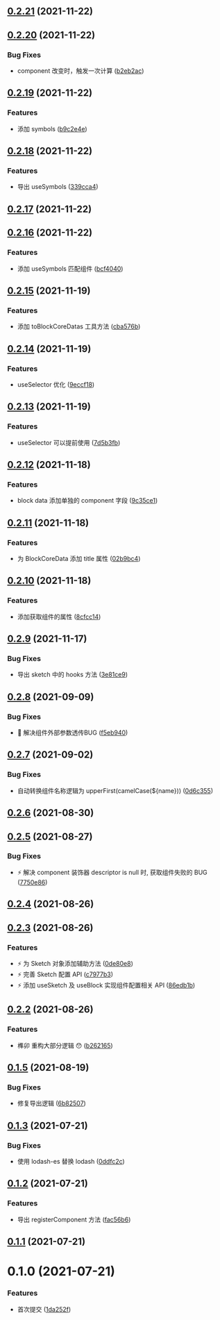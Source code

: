 ## [0.2.21](https://github.com/limaofeng/sunmao/compare/v0.2.20...v0.2.21) (2021-11-22)



## [0.2.20](https://github.com/limaofeng/sunmao/compare/v0.2.19...v0.2.20) (2021-11-22)


### Bug Fixes

* component 改变时，触发一次计算 ([b2eb2ac](https://github.com/limaofeng/sunmao/commit/b2eb2accc31c5293d092b059c6e4786168b66ce3))



## [0.2.19](https://github.com/limaofeng/sunmao/compare/v0.2.18...v0.2.19) (2021-11-22)


### Features

* 添加 symbols ([b9c2e4e](https://github.com/limaofeng/sunmao/commit/b9c2e4e7de5d2f9f985ca6643347ed040bcc55a1))



## [0.2.18](https://github.com/limaofeng/sunmao/compare/v0.2.17...v0.2.18) (2021-11-22)


### Features

* 导出 useSymbols ([339cca4](https://github.com/limaofeng/sunmao/commit/339cca4b1f6f0f121c46a05e6fae7ee5d1d8fae5))



## [0.2.17](https://github.com/limaofeng/sunmao/compare/v0.2.16...v0.2.17) (2021-11-22)



## [0.2.16](https://github.com/limaofeng/sunmao/compare/v0.2.15...v0.2.16) (2021-11-22)


### Features

* 添加 useSymbols 匹配组件 ([bcf4040](https://github.com/limaofeng/sunmao/commit/bcf4040d7b2490f1fab969039764ee175e88532b))



## [0.2.15](https://github.com/limaofeng/sunmao/compare/v0.2.14...v0.2.15) (2021-11-19)


### Features

* 添加 toBlockCoreDatas 工具方法 ([cba576b](https://github.com/limaofeng/sunmao/commit/cba576b9fec6a681f205899dc9d078abf5643178))



## [0.2.14](https://github.com/limaofeng/sunmao/compare/v0.2.13...v0.2.14) (2021-11-19)


### Features

* useSelector 优化 ([9eccf18](https://github.com/limaofeng/sunmao/commit/9eccf186bf9e32d88c75ace68ef0eeb20eef924f))



## [0.2.13](https://github.com/limaofeng/sunmao/compare/v0.2.12...v0.2.13) (2021-11-19)


### Features

* useSelector 可以提前使用 ([7d5b3fb](https://github.com/limaofeng/sunmao/commit/7d5b3fbbe9d84eda664db3947031da8b854beb8e))



## [0.2.12](https://github.com/limaofeng/sunmao/compare/v0.2.11...v0.2.12) (2021-11-18)


### Features

* block data 添加单独的 component 字段 ([9c35ce1](https://github.com/limaofeng/sunmao/commit/9c35ce16d2876fe3375e0b96a1d12f8171151e3f))



## [0.2.11](https://github.com/limaofeng/sunmao/compare/v0.2.10...v0.2.11) (2021-11-18)


### Features

* 为 BlockCoreData 添加 title 属性 ([02b9bc4](https://github.com/limaofeng/sunmao/commit/02b9bc4fc0137b3e01b4326b458a4c689e64c4e7))



## [0.2.10](https://github.com/limaofeng/sunmao/compare/v0.2.9...v0.2.10) (2021-11-18)


### Features

* 添加获取组件的属性 ([8cfcc14](https://github.com/limaofeng/sunmao/commit/8cfcc144e81bfed7f946786e9ec0d297500602e4))



## [0.2.9](https://github.com/limaofeng/sunmao/compare/v0.2.8...v0.2.9) (2021-11-17)


### Bug Fixes

* 导出 sketch 中的 hooks 方法 ([3e81ce9](https://github.com/limaofeng/sunmao/commit/3e81ce927a55e5c45e23cafc8d38afd7b32ed2e5))



## [0.2.8](https://github.com/limaofeng/sunmao/compare/v0.2.7...v0.2.8) (2021-09-09)


### Bug Fixes

* :bug: 解决组件外部参数透传BUG ([f5eb940](https://github.com/limaofeng/sunmao/commit/f5eb94028d2f42ca55de58ebc8ba5148dd7ed957))



## [0.2.7](https://github.com/limaofeng/sunmao/compare/v0.2.6...v0.2.7) (2021-09-02)


### Bug Fixes

* 自动转换组件名称逻辑为 upperFirst(camelCase(${name})) ([0d6c355](https://github.com/limaofeng/sunmao/commit/0d6c3559c00cf851abff9a29378af18199c786de))



## [0.2.6](https://github.com/limaofeng/sunmao/compare/v0.2.5...v0.2.6) (2021-08-30)



## [0.2.5](https://github.com/limaofeng/sunmao/compare/v0.2.4...v0.2.5) (2021-08-27)


### Bug Fixes

* :zap: 解决 component 装饰器 descriptor is null 时, 获取组件失败的 BUG ([7750e86](https://github.com/limaofeng/sunmao/commit/7750e86b09beda3430e3ca0f85b6564c1cc6834a))



## [0.2.4](https://github.com/limaofeng/sunmao/compare/v0.2.3...v0.2.4) (2021-08-26)



## [0.2.3](https://github.com/limaofeng/sunmao/compare/v0.2.2...v0.2.3) (2021-08-26)


### Features

* :zap: 为 Sketch 对象添加辅助方法 ([0de80e8](https://github.com/limaofeng/sunmao/commit/0de80e88022aed65018f9b20d4c804164d78bcdb))
* :zap: 完善 Sketch 配置 API ([c7977b3](https://github.com/limaofeng/sunmao/commit/c7977b3fa8f833ce72db5c871a576cf2b64eb52a))
* :zap: 添加 useSketch 及 useBlock 实现组件配置相关 API ([86edb1b](https://github.com/limaofeng/sunmao/commit/86edb1b8123220dc94c119e45149f7a64a01e37d))



## [0.2.2](https://github.com/limaofeng/sunmao/compare/v0.1.5...v0.2.2) (2021-08-26)

### Features

*  榫卯 重构大部分逻辑  😯 ([b262165](https://github.com/limaofeng/sunmao/commit/b262165f22185c6ee1ffc783f0204d8836d7a616))



## [0.1.5](https://github.com/limaofeng/sunmao/compare/v0.1.3...v0.1.5) (2021-08-19)


### Bug Fixes

* 修复导出逻辑 ([6b82507](https://github.com/limaofeng/asany-library-manager/commit/6b82507867d04f014bc3d428e45508e20b6ace3a))



## [0.1.3](https://github.com/limaofeng/asany-library-manager/compare/v0.1.2...v0.1.3) (2021-07-21)


### Bug Fixes

* 使用 lodash-es 替换 lodash ([0ddfc2c](https://github.com/limaofeng/asany-library-manager/commit/0ddfc2c6f0dfa9116c74c69c07f1e0fdaa8edb5e))



## [0.1.2](https://github.com/limaofeng/asany-library-manager/compare/v0.1.1...v0.1.2) (2021-07-21)


### Features

* 导出 registerComponent 方法 ([fac56b6](https://github.com/limaofeng/asany-library-manager/commit/fac56b60b344afb4f07520963e544f402c73e171))



## [0.1.1](https://github.com/limaofeng/asany-library-manager/compare/v0.1.0...v0.1.1) (2021-07-21)



# 0.1.0 (2021-07-21)


### Features

* 首次提交 ([1da252f](https://github.com/limaofeng/asany-library-manager/commit/1da252f8d78ed38c011b4db2515d32e03d34caf7))



